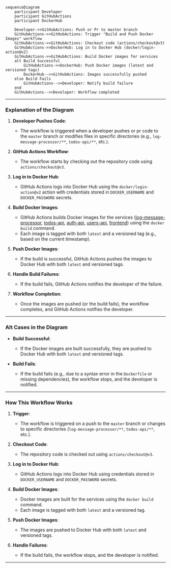 ```mermaid
sequenceDiagram
    participant Developer
    participant GitHubActions
    participant DockerHub

    Developer->>GitHubActions: Push or Pr to master branch
    GitHubActions->>GitHubActions: Trigger "Build and Push Docker Images" workflow
    GitHubActions->>GitHubActions: Checkout code (actions/checkout@v3)
    GitHubActions->>DockerHub: Log in to Docker Hub (docker/login-action@v2)
    GitHubActions->>GitHubActions: Build Docker images for services
    alt Build Successful
        GitHubActions->>DockerHub: Push Docker images (latest and versioned tags)
        DockerHub-->>GitHubActions: Images successfully pushed
    else Build Fails
        GitHubActions-->>Developer: Notify build failure
    end
    GitHubActions-->>Developer: Workflow completed
```

---

### **Explanation of the Diagram**

1. **Developer Pushes Code**:
   - The workflow is triggered when a developer pushes or pr code to the `master` branch or modifies files in specific directories (e.g., `log-message-processor/**`, `todos-api/**`, etc.).

2. **GitHub Actions Workflow**:
   - The workflow starts by checking out the repository code using `actions/checkout@v3`.

3. **Log in to Docker Hub**:
   - GitHub Actions logs into Docker Hub using the `docker/login-action@v2` action with credentials stored in `DOCKER_USERNAME` and `DOCKER_PASSWORD` secrets.

4. **Build Docker Images**:
   - GitHub Actions builds Docker images for the services ([log-message-processor](./log-message-processor/), [todos-api](./todos-api/), [auth-api](./auth-api/), [users-api](./users-api/), [frontend](./frontend/)) using the `docker build` command.
   - Each image is tagged with both `latest` and a versioned tag (e.g., based on the current timestamp).

5. **Push Docker Images**:
   - If the build is successful, GitHub Actions pushes the images to Docker Hub with both `latest` and versioned tags.

6. **Handle Build Failures**:
   - If the build fails, GitHub Actions notifies the developer of the failure.

7. **Workflow Completion**:
   - Once the images are pushed (or the build fails), the workflow completes, and GitHub Actions notifies the developer.

---

### **Alt Cases in the Diagram**

- **Build Successful**:
  - If the Docker images are built successfully, they are pushed to Docker Hub with both `latest` and versioned tags.

- **Build Fails**:
  - If the build fails (e.g., due to a syntax error in the `Dockerfile` or missing dependencies), the workflow stops, and the developer is notified.

---

### **How This Workflow Works**

1. **Trigger**:
   - The workflow is triggered on a push to the `master` branch or changes to specific directories (`log-message-processor/**`, `todos-api/**`, etc.).

2. **Checkout Code**:
   - The repository code is checked out using `actions/checkout@v3`.

3. **Log in to Docker Hub**:
   - GitHub Actions logs into Docker Hub using credentials stored in `DOCKER_USERNAME` and `DOCKER_PASSWORD` secrets.

4. **Build Docker Images**:
   - Docker images are built for the services using the `docker build` command.
   - Each image is tagged with both `latest` and a versioned tag.

5. **Push Docker Images**:
   - The images are pushed to Docker Hub with both `latest` and versioned tags.

6. **Handle Failures**:
   - If the build fails, the workflow stops, and the developer is notified.

---